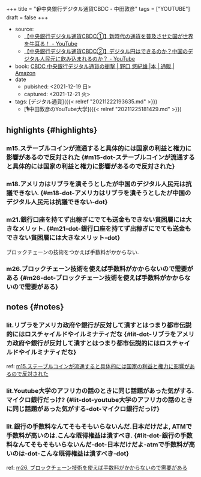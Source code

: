 +++
title = "📹中央銀行デジタル通貨CBDC - 中田敦彦"
tags = ["YOUTUBE"]
draft = false
+++

-   source:
    -   [【中央銀行デジタル通貨CBDC①】新時代の通貨を普及させた国が世界を牛耳る！ - YouTube](https://www.youtube.com/watch?v=TuZhSvrI5uM)
    -   [【中央銀行デジタル通貨CBDC②】デジタル円はできるのか？中国のデジタル人民元に飲み込まれるのか？ - YouTube](https://www.youtube.com/watch?v=l1g5DlU4HX4&t=0s)
-   book: [CBDC 中央銀行デジタル通貨の衝撃 | 野口 悠紀雄 |本 | 通販 | Amazon](https://www.amazon.co.jp/dp/410432907X)
-   date
    -   pubished: <span class="timestamp-wrapper"><span class="timestamp">&lt;2021-12-19 日&gt;</span></span>
    -   captured: <span class="timestamp-wrapper"><span class="timestamp">&lt;2021-12-21 火&gt;</span></span>
-   tags: [デジタル通貨]({{< relref "20211222193635.md" >}})
    -   [🎙中田敦彦のYouTube大学]({{< relref "20211225181429.md" >}})


## highlights {#highlights}


### m15.ステーブルコインが流通すると具体的には国家の利益と権力に影響があるので反対された {#m15-dot-ステーブルコインが流通すると具体的には国家の利益と権力に影響があるので反対された}


### m18.アメリカはリブラを潰そうとしたが中国のデジタル人民元は抗議できない. {#m18-dot-アメリカはリブラを潰そうとしたが中国のデジタル人民元は抗議できない-dot}


### m21.銀行口座を持てず出稼ぎにでても送金もできない貧困層には大きなメリット. {#m21-dot-銀行口座を持てず出稼ぎにでても送金もできない貧困層には大きなメリット-dot}

ブロックチェーンの技術をつかえば手数料がかからない.


### m26.ブロックチェーン技術を使えば手数料がかからないので需要がある {#m26-dot-ブロックチェーン技術を使えば手数料がかからないので需要がある}


## notes {#notes}


### lit.リブラをアメリカ政府や銀行が反対して潰すとはつまり都市伝説的にはロスチャイルドやイルミナティだな {#lit-dot-リブラをアメリカ政府や銀行が反対して潰すとはつまり都市伝説的にはロスチャイルドやイルミナティだな}

ref: [m15.ステーブルコインが流通すると具体的には国家の利益と権力に影響があるので反対された](#m15-dot-ステーブルコインが流通すると具体的には国家の利益と権力に影響があるので反対された)


### lit.Youtube大学のアフリカの話のときに同じ話題があった気がする.マイクロ銀行だっけ? {#lit-dot-youtube大学のアフリカの話のときに同じ話題があった気がする-dot-マイクロ銀行だっけ}


### lit.銀行の手数料なんてそもそもいらないんだ.日本だけだよ, ATMで手数料が高いのは.こんな既得権益は潰すべき. {#lit-dot-銀行の手数料なんてそもそもいらないんだ-dot-日本だけだよ-atmで手数料が高いのは-dot-こんな既得権益は潰すべき-dot}

ref: [m26. ブロックチェーン技術を使えば手数料がかからないので需要がある](#m26-dot-ブロックチェーン技術を使えば手数料がかからないので需要がある)
